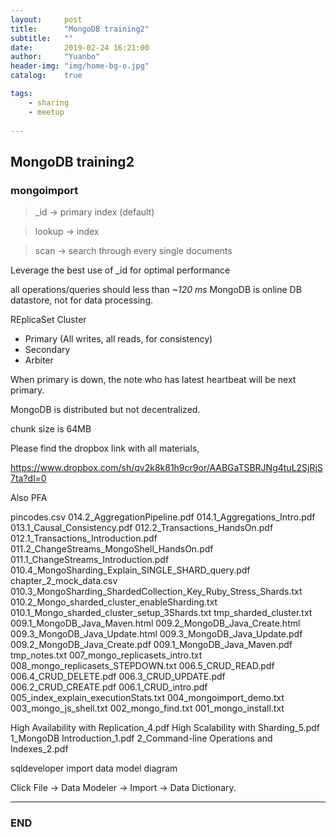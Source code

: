```yaml
---
layout:     post
title:      "MongoDB training2"
subtitle:   ""
date:       2019-02-24 16:21:00
author:     "Yuanbo"
header-img: "img/home-bg-o.jpg"
catalog:    true

tags:
    - sharing
    - meetup
    
---
```


## MongoDB training2

### mongoimport

> _id -> primary index (default)


> lookup -> index

> scan -> search through every single documents

Leverage the best use of _id for optimal performance 


all operations/queries should less than *~120 ms*
MongoDB is online DB datastore, not for data processing.



REplicaSet Cluster

* Primary (All writes, all reads, for consistency)
* Secondary
* Arbiter

When primary is down, the note who has latest heartbeat will be next primary.


MongoDB is distributed but not decentralized.

 
chunk size is 64MB



Please find the dropbox link with all materials,

https://www.dropbox.com/sh/qv2k8k81h9cr9or/AABGaTSBRJNg4tuL2SjRjS7ta?dl=0

Also PFA 

pincodes.csv
014.2_AggregationPipeline.pdf
014.1_Aggregations_Intro.pdf
013.1_Causal_Consistency.pdf
012.2_Transactions_HandsOn.pdf
012.1_Transactions_Introduction.pdf
011.2_ChangeStreams_MongoShell_HandsOn.pdf
011.1_ChangeStreams_Introduction.pdf
010.4_MongoSharding_Explain_SINGLE_SHARD_query.pdf
chapter_2_mock_data.csv
010.3_MongoSharding_ShardedCollection_Key_Ruby_Stress_Shards.txt
010.2_Mongo_sharded_cluster_enableSharding.txt
010.1_Mongo_sharded_cluster_setup_3Shards.txt
tmp_sharded_cluster.txt
009.1_MongoDB_Java_Maven.html
009.2_MongoDB_Java_Create.html
009.3_MongoDB_Java_Update.html
009.3_MongoDB_Java_Update.pdf
009.2_MongoDB_Java_Create.pdf
009.1_MongoDB_Java_Maven.pdf
tmp_notes.txt
007_mongo_replicasets_intro.txt
008_mongo_replicasets_STEPDOWN.txt
006.5_CRUD_READ.pdf
006.4_CRUD_DELETE.pdf
006.3_CRUD_UPDATE.pdf
006.2_CRUD_CREATE.pdf
006.1_CRUD_intro.pdf
005_index_explain_executionStats.txt
004_mongoimport_demo.txt
003_mongo_js_shell.txt
002_mongo_find.txt
001_mongo_install.txt

High Availability with Replication_4.pdf
High Scalability with Sharding_5.pdf
1_MongoDB Introduction_1.pdf
2_Command-line Operations and Indexes_2.pdf




sqldeveloper import data model diagram

Click File → Data Modeler → Import → Data Dictionary.


---

### END

